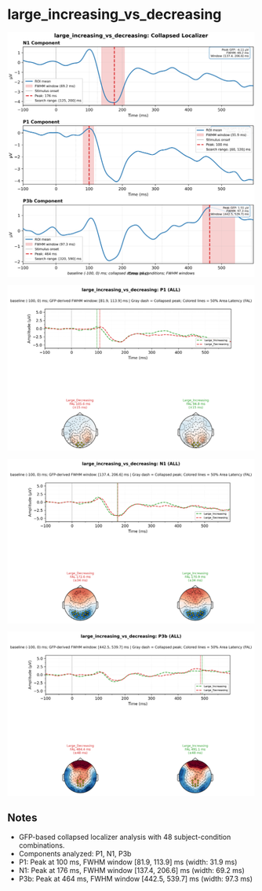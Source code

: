 # large_increasing_vs_decreasing

![figure](docs/assets/plots/large_increasing_vs_decreasing/large_increasing_vs_decreasing-collapsed_localizer.png)

![figure](docs/assets/plots/large_increasing_vs_decreasing/large_increasing_vs_decreasing-P1.png)

![figure](docs/assets/plots/large_increasing_vs_decreasing/large_increasing_vs_decreasing-N1.png)

![figure](docs/assets/plots/large_increasing_vs_decreasing/large_increasing_vs_decreasing-P3b.png)


## Notes

- GFP-based collapsed localizer analysis with 48 subject-condition combinations.
- Components analyzed: P1, N1, P3b
- P1: Peak at 100 ms, FWHM window [81.9, 113.9] ms (width: 31.9 ms)
- N1: Peak at 176 ms, FWHM window [137.4, 206.6] ms (width: 69.2 ms)
- P3b: Peak at 464 ms, FWHM window [442.5, 539.7] ms (width: 97.3 ms)
